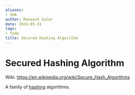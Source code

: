```yaml
---
aliases:
- SHA
author: Maneesh Sutar
date: 2024-05-31
tags:
- todo
title: Secured Hashing Algorithm
---
```


# Secured Hashing Algorithm

Wiki: <https://en.wikipedia.org/wiki/Secure_Hash_Algorithms>

A family of [hashing](./hashing.md) algorithms.

